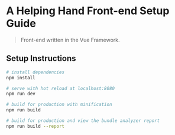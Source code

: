# A Helping Hand Front-end Setup Guide

> Front-end written in the Vue Framework.

## Setup Instructions

``` bash
# install dependencies
npm install

# serve with hot reload at localhost:8080
npm run dev

# build for production with minification
npm run build

# build for production and view the bundle analyzer report
npm run build --report

```

